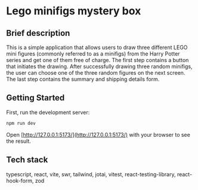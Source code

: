 # Lego minifigs mystery box

## Brief description

This is a simple application that allows users to draw three different LEGO mini figures (commonly referred to as a minifigs) from the Harry Potter series and get one of them free of charge. The first step contains a button that initiates the drawing. After successfully drawing three random minifigs, the user can choose one of the three random figures on the next screen. The last step contains the summary and shipping details form.

## Getting Started

First, run the development server:

```bash
npm run dev
```

Open [http://127.0.0.1:5173/](http://127.0.0.1:5173/) with your browser to see the result.

## Tech stack

typescript, react, vite, swr, tailwind, jotai, vitest, react-testing-library, react-hook-form, zod
